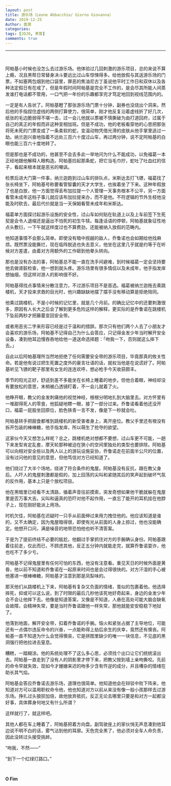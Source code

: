 ```yaml
---
layout: post
title: 游乐场（Leone Abbacchio/ Giorno Giovanna）
date: 2019-12-25
Author: 壹澗
categories: 
tags: [JOJO, 茶茸]
comments: true
--- 
```


***

<br/>

阿帕基小时候也没怎么去过游乐场。他体验过几回刺激的游乐项目，总的来说不算上瘾，况且黑帮日常替身决斗要远比过山车惊悚得多。给他放假与其送游乐场的门票，不如塞两包烟到他口袋里，罪恶的焦油尼古丁虽说他平时工作日和双休以及各种法定假日有在戒了，但是年假时间阿帕基是完全不工作的，是会尽其所能人间蒸发谁打电话都不管用，一口气把一年份的乐趣都享完才笃定地回到视线范围内的。

一定是有人告状了。阿帕基瞪了那张游乐场门票十分钟，副券也没烧出个洞来。然后他的手指捏住虚线的两侧打算使力，很简单，刚才他反复沿着虚线折了好几次，纸张的毛边脆弱得不堪一击，过一会儿他就以票被不慎撕破为由打道回府，过属于自己的真正的年假而非这种变相加班。但是不成功，他的老板看穿他的心思把那张将死未死的门票变成了一条柔软的蛇，变温动物凭借光滑的皮肤从他手掌里逃过一劫。纳兰迦兴奋地指着不远处三百六十度过山车，再过两分钟，说不定阿帕基的白眼也能三百六十度地转了。

但是那也是不成功的，他甚至不会去多此一举地问为什么不能成功，以免福葛一本正经地跟他解释人眼构造。阿帕基捡起那条蛇，把它当毛巾拧，蛇吐了吐血红的信子，看起来根本就是恶劣的嘲讽。

检票后进大门第一件事，纳兰迦跑到过山车的排队点，米斯达去打飞镖，福葛找了张长椅坐下，阿帕基号称要看管智囊的天才大学生，也挨着坐了下来。这种年假放了也是白放，他一方面觉得丢布加拉提一个人管理一天事务根本不公平，另一方面看管未成年这档子事儿就应该布加拉提来办，而不是他。不符逻辑的节外生枝他没能及时砍去，最后代价就是当一天保姆看管未成年和米斯达。

福葛单方面探讨起游乐设施的安全性，过山车如何贴在轨道上以及上车前签下生死契是会令人退缩还是逼出不怕死的初生牛犊。每逢话语的停顿，阿帕基就象征性地点头敷衍，一下午就这样度过也不算费劲，还能被纳入放假的范畴内。

他知道事情不会那么简单。即使没有暗中觊觎的敌人，乔鲁诺也会如期给他找麻烦。既然票没能撕烂，现在临阵脱逃也失去意义，他坐在这里几乎就是约等于在听候对方差遣，由着对方用额外的工作砸到他晕头转向。

那也是没有办法的事，阿帕基总不能一直在洗手间避难，到时候福葛一定会坚持要他去做肾脏检查，他一想到就头疼。游乐场里有很多情侣以及未成年，他手指发痒想抽烟，但这样对游人的影响很不好。

阿帕基得找点事情来分散注意力，不过游乐项目不是首选。福葛被纳兰迦拖去乘跳楼机，天才投来求救的目光时，他兴趣缺缺地摆了摆手没有移动算是拒绝陪同。

他乘过跳楼机，不是小时候的记忆里，就是几个月前。的确比记忆中的还要刺激很多，原因有人长大之后会了解到更多危险这样的解释，更实际的是乔鲁诺在跳楼机下坠前两秒才把藤蔓变回安全带。

或者用恶劣二字来形容已经是过于温和的措辞。那次只有他们两个人去了小朋友才会喜欢的游乐场，阿帕基不记得自己为什么会答应，只记得金发少年当时解开安全设备，凑到他耳边慢吞吞地给他一道送命选择题：「吻我一下，否则就这么摔下去。」

自此以后阿帕基理所当然地拒绝了任何需要安全带的游乐项目，毕竟那真的攸关性命。若是他有说过把生死置之度外的豪言壮语的话，就权当他是在说谎好了。阿帕基听见飞镖的靶子那里有女生的连连欢呼，想必枪手今天收获颇丰。

季节的阳光正好，舒适到差不多能坐在长椅上睡着的地步。但他合着眼，神经却没有要放松的意思，末梢被凸透镜盯着，不一会儿就着了火。

他睁开眼，教父的金发刺痛他的视觉神经，根根分明地扎到大脑里去。对方怀里有一堆甜得死人的零食，他狐疑地瞟一眼，接了一部分过来。乔鲁诺看着他还没开口，福葛一屁股坐回原位，脸色铁青一言不发，像是下一秒就会吐。

阿帕基转手把甜食都堆到跳楼机的新受害者身上，离开座位。教父手里还有根没有拆开包装的棒棒糖，他手指发痒，所以萌生了抢夺的欲望。

这家伙今天又想怎么样呢？总之，跳楼机绝对想都不要想，过山车更不可能，一趟下来发型肯定乱套，摩天轮那种被迫在狭小的空间里独处的类型也要排除。阿帕基可以向相对安全些以及两人以上的游玩设施妥协，乔鲁诺走在前面半公尺的位置，没有过问他的意见的意思，但他笃信对方已经知道了。

他们绕过了大半个场地，绕进了符合条件的鬼屋。阿帕基没有反抗，跟在教父身后。人吓人的鬼屋刺激都是假的，加上回荡的尖叫和紧随其后的笑声起到破坏气氛的反作用，基本上只是个放松项目。

他在黑暗里已经看不太清路，循着声音往前摸索，突发奇想如果他干脆就躲在鬼屋里是否万事大吉。尖叫和逼真的恐吓对他不起作用，一直忘了能开的耳机挂在他脖子上，现在刚好能派上用场。

时机欠佳，阿帕基在迟疑时一只手从前面伸过来用力拽住他的。他应该知道是谁的，又不太确定，因为鬼屋暗得很，即使有光从前面的人身上掠过，他也没能确定。他想开口问，满是噪音的地带恐怕他也听不清答案。

于是为了提前终结不必要的尴尬，他翻过手掌抓住对方的手腕确认身份。阿帕基跟着往前走，仅此而已，不顾虑其他，反正五分钟内就能走完，就算乔鲁诺耍诈，他也吃不了多少亏。

阿帕基不记得鬼屋里有任何可怕的东西，他没有注意看。重见天日的时候外面是黄昏，他以前不知道和乔鲁诺在一起原来时间也是会过得很快的。对方汗湿的手心被他塞进一根棒棒糖，阿帕基才注意到那是凤梨味的。

那天他们从跳楼机上下来，阿帕基有复杂又负面的情绪，茧似的包裹着他。他选择摔死，抑或可以这么说，到了时限的最后几秒他该死地好奇起来，身边的金发少年会不会让他摔下去。他像是知道答案，又像是不知道，人悬在高处可能大脑会缺氧会故障，会精神失常，要是当时乔鲁诺跟他一样失常，那他就能安安稳稳下地狱了。

他落到地面，解开安全带，扣着乔鲁诺的手腕。恼火和紧张占据了主导地位，可能还有一点偶尔违反命令的兴奋，一点能称得上劫后余生的庆幸，竟然还有懊丧。阿帕基一直不知道为什么会觉得懊丧，它是拼图里缺少的唯一一块信息，不见底的黑洞强行把他拉进去窒息。

糟糕，一踏糊涂。他的系统处理不了这么多心思，必须找个出口让它们统统滚出去。阿帕基一直走到了没有人的阴影里才停下来，把教父按到墙上亲吻撕咬。先前的命令早就失效，现如今才姗姗来迟的吻多少含有忤逆的成分，并且嘈杂的情绪在助长其气焰。

阿帕基会答应乔鲁诺去游乐场，道理也很简单。他知道他会在辩驳中败下阵来，他知道对方可以滥用职权命令他，他也知道对方以前从来没有像一般小孩那样去过游乐场。挣扎过头狼狈加倍，故他放弃抵抗，反正无论去哪里只要是和对方一起都没好事，具体葬身何地又有什么所谓？

这样就行了，就这样吧。

其他人都在车上睡着了，阿帕基把着方向盘。副驾驶座上的家伙悄无声息凑到他耳边说不明不白的话，雾气沾到他的耳廓。天色完全黑了，他必须对全车人命负责，因此没转过头接受挑衅。

“吻我，不然——”

“到下一个红绿灯路口。”

<br/>

**O Fim**